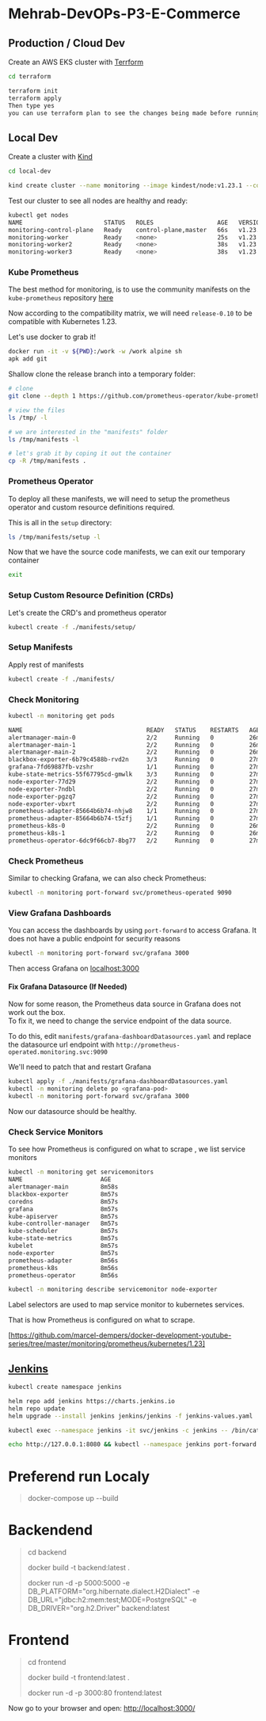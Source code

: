 # Mehrab-DevOPs-P3-E-Commerce

## Production / Cloud Dev

<!--
    Please follow the below instructions in order to access the cluster.
    Run "aws configure --profile YOUR_PROFILE_HERE"
    Use "YOUR_ACCESS_KEY_HERE" as the Access Key ID
    Use "YOUR_SECRET_KEY_HERE" as the Secret Access Key (sensitive - do not upload to git or any version control of any form)
    Use "us-east-1" as the region
    Output format does not matter - You may leave blank
    Run "aws eks --region us-east-1 update-kubeconfig --name YOUR_PROFILE_HERE --profile YOUR_PROFILE_HERE"
-->

Create an AWS EKS cluster with [Terrform]()

```zsh
cd terraform

terraform init
terraform apply
Then type yes
you can use terraform plan to see the changes being made before running apply
```

## Local Dev

Create a cluster with [Kind](https://kind.sigs.k8s.io/docs/user/quick-start/)

```zsh
cd local-dev

kind create cluster --name monitoring --image kindest/node:v1.23.1 --config kind.yaml
```

Test our cluster to see all nodes are healthy and ready:

```zsh
kubectl get nodes
NAME                       STATUS   ROLES                  AGE   VERSION
monitoring-control-plane   Ready    control-plane,master   66s   v1.23.1
monitoring-worker          Ready    <none>                 25s   v1.23.1
monitoring-worker2         Ready    <none>                 38s   v1.23.1
monitoring-worker3         Ready    <none>                 38s   v1.23.1
```

### Kube Prometheus

The best method for monitoring, is to use the community manifests on the `kube-prometheus`
repository [here](https://github.com/prometheus-operator/kube-prometheus)

Now according to the compatibility matrix, we will need `release-0.10` to be compatible with
Kubernetes 1.23. </br>

Let's use docker to grab it!

```zsh
docker run -it -v ${PWD}:/work -w /work alpine sh
apk add git
```

Shallow clone the release branch into a temporary folder:

```zsh
# clone
git clone --depth 1 https://github.com/prometheus-operator/kube-prometheus.git -b release-0.10 /tmp/

# view the files
ls /tmp/ -l

# we are interested in the "manifests" folder
ls /tmp/manifests -l

# let's grab it by coping it out the container
cp -R /tmp/manifests .
```

### Prometheus Operator

To deploy all these manifests, we will need to setup the prometheus operator and custom resource definitions required.

This is all in the `setup` directory:

```zsh
ls /tmp/manifests/setup -l
```

Now that we have the source code manifests, we can exit our temporary container

```zsh
exit
```

### Setup Custom Resource Definition (CRDs)

Let's create the CRD's and prometheus operator

```zsh
kubectl create -f ./manifests/setup/
```

### Setup Manifests

Apply rest of manifests

```zsh
kubectl create -f ./manifests/
```

### Check Monitoring

```zsh
kubectl -n monitoring get pods

NAME                                   READY   STATUS    RESTARTS   AGE
alertmanager-main-0                    2/2     Running   0          26m
alertmanager-main-1                    2/2     Running   0          26m
alertmanager-main-2                    2/2     Running   0          26m
blackbox-exporter-6b79c4588b-rvd2n     3/3     Running   0          27m
grafana-7fd69887fb-vzshr               1/1     Running   0          27m
kube-state-metrics-55f67795cd-gmwlk    3/3     Running   0          27m
node-exporter-77d29                    2/2     Running   0          27m
node-exporter-7ndbl                    2/2     Running   0          27m
node-exporter-pgzq7                    2/2     Running   0          27m
node-exporter-vbxrt                    2/2     Running   0          27m
prometheus-adapter-85664b6b74-nhjw8    1/1     Running   0          27m
prometheus-adapter-85664b6b74-t5zfj    1/1     Running   0          27m
prometheus-k8s-0                       2/2     Running   0          26m
prometheus-k8s-1                       2/2     Running   0          26m
prometheus-operator-6dc9f66cb7-8bg77   2/2     Running   0          27m
```

### Check Prometheus

Similar to checking Grafana, we can also check Prometheus:

```zsh
kubectl -n monitoring port-forward svc/prometheus-operated 9090
```

### View Grafana Dashboards

You can access the dashboards by using `port-forward` to access Grafana.
It does not have a public endpoint for security reasons

```zsh
kubectl -n monitoring port-forward svc/grafana 3000
```

Then access Grafana on [localhost:3000](http://localhost:3000/)

#### Fix Grafana Datasource (If Needed)

Now for some reason, the Prometheus data source in Grafana does not work out the box. \
To fix it, we need to change the service endpoint of the data source.

To do this, edit `manifests/grafana-dashboardDatasources.yaml` and replace the datasource url endpoint with `http://prometheus-operated.monitoring.svc:9090`

We'll need to patch that and restart Grafana

```zsh
kubectl apply -f ./manifests/grafana-dashboardDatasources.yaml
kubectl -n monitoring delete po <grafana-pod>
kubectl -n monitoring port-forward svc/grafana 3000
```

Now our datasource should be healthy.

### Check Service Monitors

To see how Prometheus is configured on what to scrape , we list service monitors

```zsh
kubectl -n monitoring get servicemonitors
NAME                      AGE
alertmanager-main         8m58s
blackbox-exporter         8m57s
coredns                   8m57s
grafana                   8m57s
kube-apiserver            8m57s
kube-controller-manager   8m57s
kube-scheduler            8m57s
kube-state-metrics        8m57s
kubelet                   8m57s
node-exporter             8m57s
prometheus-adapter        8m56s
prometheus-k8s            8m56s
prometheus-operator       8m56s

kubectl -n monitoring describe servicemonitor node-exporter
```

Label selectors are used to map service monitor to kubernetes services. </br>

That is how Prometheus is configured on what to scrape.

[https://github.com/marcel-dempers/docker-development-youtube-series/tree/master/monitoring/prometheus/kubernetes/1.23]

## [Jenkins](https://octopus.com/blog/jenkins-helm-install-guide)

```zsh
kubectl create namespace jenkins

helm repo add jenkins https://charts.jenkins.io
helm repo update
helm upgrade --install jenkins jenkins/jenkins -f jenkins-values.yaml

kubectl exec --namespace jenkins -it svc/jenkins -c jenkins -- /bin/cat /run/secrets/additional/chart-admin-password && echo

echo http://127.0.0.1:8080 && kubectl --namespace jenkins port-forward svc/jenkins 8080:8080
```

# Preferend run Localy

> docker-compose up --build

# Backendend

> cd backend
>
> docker build -t backend:latest .
>
> docker run -d -p 5000:5000 -e DB_PLATFORM="org.hibernate.dialect.H2Dialect" -e DB_URL="jdbc:h2:mem:test;MODE=PostgreSQL" -e DB_DRIVER="org.h2.Driver" backend:latest

# Frontend

> cd frontend
>
> docker build -t frontend:latest .
>
> docker run -d -p 3000:80 frontend:latest

Now go to your browser and open: <http://localhost:3000/>

<!-- ## Prepare your enviornment

in the project back end directory, enter the command

> `mvn install`

Then, navagate into the `target` directory, and run the command:

> `mvn spring-boot:run`

which will run the Spring enviornment

The enviornment will be limited to the test data contained in this source code.

---

To run the front end, navigate to its directory and run the command:

> `npm install`

After that, running the command:

> `npm start`

within the directory will open the application in your browser. -->

<!--
```dockerfile
# pull official base image
FROM python:3.8.0-alpine

# set work directory
WORKDIR /usr/src

# set environment variables
ENV PYTHONDONTWRITEBYTECODE 1
ENV PYTHONUNBUFFERED 1

# install psycopg2 dependencies
RUN apk update \
    && apk add postgresql-dev gcc python3-dev musl-dev

# install dependencies
RUN pip install --upgrade pip
COPY ./requirements.txt /usr/src/requirements.txt
RUN pip install -r requirements.txt

# copy entrypoint.sh
# COPY ./entrypoint.sh /usr/src/entrypoint.sh

# copy project
COPY . /usr/src/

# run entrypoint.sh
ENTRYPOINT ["/usr/src/entrypoint.sh"]
```

```entrypoint.sh
#!/bin/sh

if [ "$DATABASE" = "postgres" ]
then
    echo "Waiting for postgres..."

    while ! nc -z $SQL_HOST $SQL_PORT; do
      sleep 0.1
    done

    echo "PostgreSQL started"
fi

python manage.py flush --no-input
python manage.py migrate
python manage.py collectstatic --no-input
#  --clear

# For Production:
gunicorn project.wsgi --reload --workers=2 --threads=4 --worker-tmp-dir=/dev/shm --bind=0.0.0.0:8000 --log-file=- --worker-class=gthread

exec "$@"
```
-->
